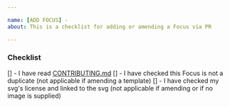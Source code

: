 ```yaml
---

name: [ADD FOCUS] - 
about: This is a checklist for adding or amending a Focus via PR

---
```


### Checklist

[] - I have read [CONTRIBUTING.md](./CONTRIBUTING.md)
[] - I have checked this Focus is not a duplicate (not applicable if amending a template)
[] - I have checked my svg's license and linked to the svg (not applicable if amending or if no image is supplied)